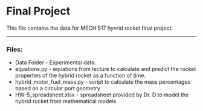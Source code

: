# Final Project
This file contains the data for MECH 517 hyvrid rocket final project.

---------

### Files:
- Data Folder - Experimental data.
- equations.py - equations from lecture to calculate and predict the rocket properties of the hybrid rocket as a function of time.
- hybrid_motor_fuel_mass.py - script to calculate the mass percentages based on a circular port geometry.
- HW-5_spreadsheet.xlsx - spreadsheet provided by Dr. D to model the hybrid rocket from mathematical models.